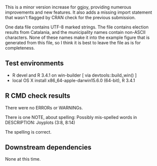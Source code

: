 This is a minor version increase for ggjoy, providing numerous improvements and new features. It also adds
a missing import statement that wasn't flagged by CRAN check for the previous submission.

One data file contains UTF-8 marked strings. The file contains election results from Catalania,
and the municipality names contain non-ASCII characters. None of these names make it into the
example figure that is generated from this file, so I think it is best to leave the file as is
for completeness.

## Test environments
* R devel and R 3.4.1 on win-builder [ via devtools::build_win() ]
* local OS X install x86_64-apple-darwin15.6.0 (64-bit), R 3.4.1

## R CMD check results
There were no ERRORs or WARNINGs.

There is one NOTE, about spelling:
Possibly mis-spelled words in DESCRIPTION:
  Joyplots (3:8, 8:14)

The spelling is correct.

## Downstream dependencies
None at this time.


